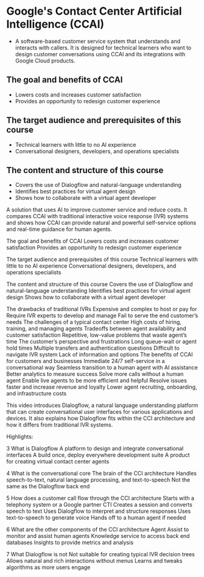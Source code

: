 # Google's Contact Center Artificial Intelligence (CCAI)
- A software-based customer service system that understands and interacts with callers. It is designed for technical learners who want to design customer conversations using CCAI and its integrations with Google Cloud products.

## The goal and benefits of CCAI
- Lowers costs and increases customer satisfaction
- Provides an opportunity to redesign customer experience

## The target audience and prerequisites of this course
- Technical learners with little to no AI experience
- Conversational designers, developers, and operations specialists

## The content and structure of this course
 - Covers the use of Dialogflow and natural-language understanding
- Identifies best practices for virtual agent design
- Shows how to collaborate with a virtual agent developer

A solution that uses AI to improve customer service and reduce costs. It compares CCAI with traditional interactive voice response (IVR) systems and shows how CCAI can provide natural and powerful self-service options and real-time guidance for human agents.

The goal and benefits of CCAI
Lowers costs and increases customer satisfaction
Provides an opportunity to redesign customer experience

The target audience and prerequisites of this course
Technical learners with little to no AI experience
Conversational designers, developers, and operations specialists

The content and structure of this course
Covers the use of Dialogflow and natural-language understanding
Identifies best practices for virtual agent design
Shows how to collaborate with a virtual agent developer

The drawbacks of traditional IVRs
Expensive and complex to host or pay for
Require IVR experts to develop and manage
Fail to serve the end customer’s needs
The challenges of a typical contact center
High costs of hiring, training, and managing agents
Tradeoffs between agent availability and customer satisfaction
Repetitive, low-value problems that waste agent’s time
The customer’s perspective and frustrations
Long queue-wait or agent hold times
Multiple transfers and authentication questions
Difficult to navigate IVR system
Lack of information and options
The benefits of CCAI for customers and businesses
Immediate 24/7 self-service in a conversational way
Seamless transition to a human agent with AI assistance
Better analytics to measure success
Solve more calls without a human agent
Enable live agents to be more efficient and helpful
Resolve issues faster and increase revenue and loyalty
Lower agent recruiting, onboarding, and infrastructure costs



This video introduces Dialogflow, a natural language understanding platform that can create conversational user interfaces for various applications and devices. It also explains how Dialogflow fits within the CCI architecture and how it differs from traditional IVR systems.

Highlights:

3 What is Dialogflow
A platform to design and integrate conversational interfaces
A build once, deploy everywhere development suite
A product for creating virtual contact center agents

4 What is the conversational core
The brain of the CCI architecture
Handles speech-to-text, natural language processing, and text-to-speech
Not the same as the Dialogflow back end

5 How does a customer call flow through the CCI architecture
Starts with a telephony system or a Google partner CTI
Creates a session and converts speech to text
Uses Dialogflow to interpret and structure responses
Uses text-to-speech to generate voice
Hands off to a human agent if needed

6 What are the other components of the CCI architecture
Agent Assist to monitor and assist human agents
Knowledge service to access back end databases
Insights to provide metrics and analysis

7 What Dialogflow is not
Not suitable for creating typical IVR decision trees
Allows natural and rich interactions without menus
Learns and tweaks algorithms as more users engage

